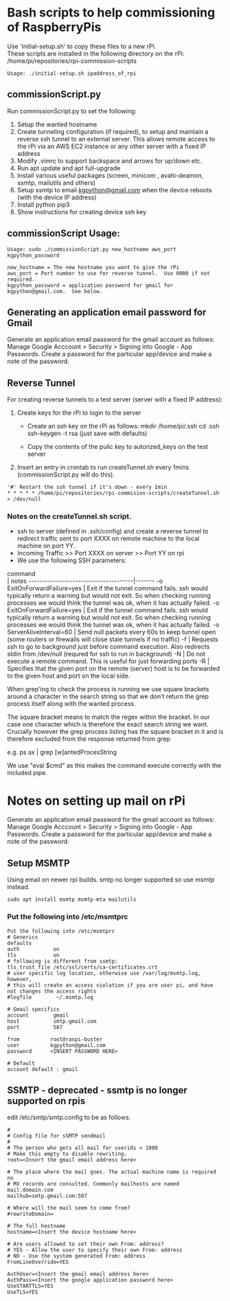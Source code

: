 # Bash scripts to help commissioning of RaspberryPis

Use 'initial-setup.sh' to copy these files to a new rPi.  
These scripts are installed in the following directory on the rPi:  
/home/pi/repositories/rpi-commission-scripts

```
Usage: ./initial-setup.sh ipaddress_of_rpi
```

## commissionScript.py
Run commissionScript.py to set the following:
1) Setup the wanted hostname
2) Create tunneling configuration (if required), to setup and maintain a reverse ssh tunnel to an external server.  This allows remote access to the rPi via an AWS EC2 instance or any other server with a fixed IP address
3) Modify .vimrc to support backspace and arrows for up/down etc.
4) Run apt update and apt full-upgrade
5) Install various useful packages (screen, minicom , avahi-deamon, ssmtp, mailutils and others)
6) Setup ssmtp to email kgpython@gmail.com when the device reboots (with the device IP address)
7) Install python pip3
8) Show instructions for creating device ssh key

## commissionScript Usage:
```
Usage: sudo ./commissionScript.py new_hostname aws_port kgpython_password

new_hostname = The new hostname you want to give the rPi
aws_port = Port number to use for reverse tunnel.  Use 0000 if not required.
kgpython_password = application password for gmail for kgpython@gmail.com.  See below.
```

## Generating an application email password for Gmail
Generate an application email password for the gmail account as follows:
Manage Google Acccount > Security > Signing into Google - App Passwords.
Create a password for the particular app/device and make a note of the password.

## Reverse Tunnel

For creating reverse tunnels to a test server (server with a fixed IP address):

1. Create keys for the rPi to login to the server

   - Create an ssh key on the rPi as follows:
      mkdir /home/pi/.ssh
      cd .ssh
      ssh-keygen -t rsa  (just save with defaults)

   - Copy the contents of the pulic key to autorized_keys on the test server

2. Insert an entry in crontab to run createTunnel.sh every 1mins (commissionScript.py will do this).
```
'#' Restart the ssh tunnel if it's down - every 1min
* * * * * /home/pi/repositories/rpi-commision-scripts/createTunnel.sh > /dev/null
```

### Notes on the createTunnel.sh script.
- ssh to server (defined in .ssh/config) and create a reverse tunnel to redirect traffic sent
to port XXXX  on remote machine to the local machine on port YY.
- Incoming Traffic >> Port XXXX on server >> Port YY on rpi
- We use the following SSH parameters:

<div style="width:210px">command</div>| notes 
--------------------------------------|-------
-o ExitOnForwardFailure=yes | Exit if the tunnel command fails. ssh would typically return a warning but would not exit. So when checking running processes we would think the tunnel was ok, when it has actually failed.
-o ExitOnForwardFailure=yes | Exit if the tunnel command fails. ssh would typically return a warning but would not exit.  So when checking running processes we would think the tunnel was ok, when it has actually failed.
-o ServerAliveInterval=60 | Send null packets every 60s to keep tunnel open (some routers or firewalls will close stale tunnels if no traffic)
-f | Requests ssh to go to background just before command execution. Also redirects stdin from /dev/null (requred for ssh to run in background)
-N | Do not execute a remote command.  This is useful for just forwarding ports
-R | Specifies that the given port on the remote (server) host is to be forwarded to the given host and port on the local side.

When grep'ing to check the process is running we use square brackets around a character in the search string so that we don't return the grep process itself along with the wanted process.

The square bracket means to match the regex within the bracket.  In our case one character which is therefore the exact search string we want.  Crucially however the grep process listing has the square bracket in it and is therefore excluded from the response returned from grep

e.g. ps ax | grep [w]antedProcesString

We use "eval $cmd" as this makes the command execute correctly with the included pipe.

# Notes on setting up mail on rPi

Generate an application email password for the gmail account as follows:
Manage Google Acccount > Security > Signing into Google - App Passwords.
Create a password for the particular app/device and make a note of the password.

## Setup MSMTP

Using email on newer rpi builds. smtp no longer supported so use msmtp instead.
```
sudo apt install msmtp msmtp-mta mailutils
```

### Put the following into /etc/msmtprc 
```
Put the following into /etc/msmtprc 
# Generics
defaults
auth           on
tls            on
# following is different from ssmtp:
tls_trust_file /etc/ssl/certs/ca-certificates.crt
# user specific log location, otherwise use /var/log/msmtp.log, however, 
# this will create an access violation if you are user pi, and have not changes the access rights
#logfile        ~/.msmtp.log

# Gmail specifics
account        gmail
host           smtp.gmail.com
port           587

from          root@raspi-buster
user          kgpython@gmail.com
password      <INSERT PASSWORD HERE>

# Default
account default : gmail
```

## SSMTP - deprecated - ssmtp is no longer supported on rpis
edit /etc/smtp/smtp.config to be as follows.

```
#
# Config file for sSMTP sendmail
#
# The person who gets all mail for userids < 1000
# Make this empty to disable rewriting.
root=<Insert the gmail email address here>

# The place where the mail goes. The actual machine name is required no 
# MX records are consulted. Commonly mailhosts are named mail.domain.com
mailhub=smtp.gmail.com:587

# Where will the mail seem to come from?
#rewriteDomain=

# The full hostname
hostname=<Insert the device hostname here>

# Are users allowed to set their own From: address?
# YES - Allow the user to specify their own From: address
# NO - Use the system generated From: address
FromLineOverride=YES

AuthUser=<Insert the gmail email address here>
AuthPass=<Insert the google application password here>
UseSTARTTLS=YES
UseTLS=YES
```
